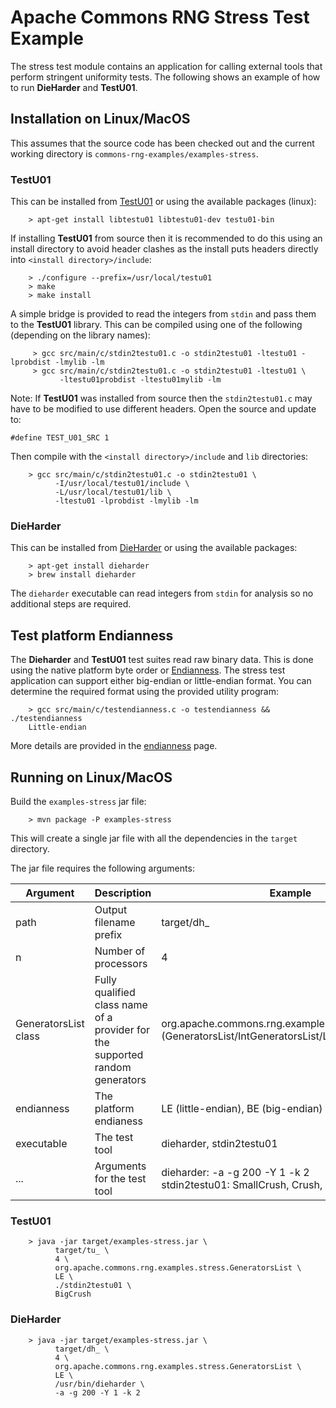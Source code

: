 <!---
 Licensed to the Apache Software Foundation (ASF) under one or more
 contributor license agreements.  See the NOTICE file distributed with
 this work for additional information regarding copyright ownership.
 The ASF licenses this file to You under the Apache License, Version 2.0
 (the "License"); you may not use this file except in compliance with
 the License.  You may obtain a copy of the License at

      http://www.apache.org/licenses/LICENSE-2.0

 Unless required by applicable law or agreed to in writing, software
 distributed under the License is distributed on an "AS IS" BASIS,
 WITHOUT WARRANTIES OR CONDITIONS OF ANY KIND, either express or implied.
 See the License for the specific language governing permissions and
 limitations under the License.
-->

Apache Commons RNG Stress Test Example
===================

The stress test module contains an application for calling external tools that perform stringent
uniformity tests. The following shows an example of how to run **DieHarder** and **TestU01**.

Installation on Linux/MacOS
---------------------------

This assumes that the source code has been checked out and the current working directory is
`commons-rng-examples/examples-stress`.

### TestU01

This can be installed from [TestU01](http://simul.iro.umontreal.ca/testu01/tu01.html) or using
the available packages (linux):

        > apt-get install libtestu01 libtestu01-dev testu01-bin

If installing **TestU01** from source then it is recommended to do this using an install directory
to avoid header clashes as the install puts headers directly into `<install directory>/include`:

        > ./configure --prefix=/usr/local/testu01
        > make
        > make install

A simple bridge is provided to read the integers from `stdin` and pass them to the **TestU01** library.
This can be compiled using one of the following (depending on the library names):

         > gcc src/main/c/stdin2testu01.c -o stdin2testu01 -ltestu01 -lprobdist -lmylib -lm
         > gcc src/main/c/stdin2testu01.c -o stdin2testu01 -ltestu01 \
               -ltestu01probdist -ltestu01mylib -lm

Note: If **TestU01** was installed from source then the `stdin2testu01.c` may have to be modified to
use different headers. Open the source and update to:

`#define TEST_U01_SRC 1`

Then compile with the `<install directory>/include` and `lib` directories:

        > gcc src/main/c/stdin2testu01.c -o stdin2testu01 \
              -I/usr/local/testu01/include \
              -L/usr/local/testu01/lib \
              -ltestu01 -lprobdist -lmylib -lm

### DieHarder

This can be installed from [DieHarder](http://webhome.phy.duke.edu/~rgb/General/dieharder.php) or
using the available packages:

        > apt-get install dieharder
        > brew install dieharder

The `dieharder` executable can read integers from `stdin` for analysis so no additional steps are
required.

Test platform Endianness
------------------------

The **Dieharder** and **TestU01** test suites read raw binary data. This is done using the native
platform byte order or [Endianness](https://en.wikipedia.org/wiki/Endianness). The stress test
application can support either big-endian or little-endian format. You can determine the required
format using the provided utility program:

        > gcc src/main/c/testendianness.c -o testendianness && ./testendianness
        Little-endian

More details are provided in the [endianness](./endianness.md) page.

Running on Linux/MacOS
----------------------

Build the `examples-stress` jar file:

        > mvn package -P examples-stress

This will create a single jar file with all the dependencies in the `target` directory.

The jar file requires the following arguments:

| Argument  | Description | Example |
| --------- | ----------- | ------- |
| path | Output filename prefix | target/dh_ |
| n | Number of processors | 4 |
| GeneratorsList class | Fully qualified class name of a provider for the supported random generators | org.apache.commons.rng.examples.stress.(GeneratorsList/IntGeneratorsList/LongGeneratorsList) |
| endianness | The platform endianess | LE (little-endian), BE (big-endian) |
| executable | The test tool | dieharder, stdin2testu01 |
| ... | Arguments for the test tool | dieharder: -a -g 200 -Y 1 -k 2 <br/> stdin2testu01: SmallCrush, Crush, BigCrush |

### TestU01

        > java -jar target/examples-stress.jar \
              target/tu_ \
              4 \
              org.apache.commons.rng.examples.stress.GeneratorsList \
              LE \
              ./stdin2testu01 \
              BigCrush

### DieHarder

        > java -jar target/examples-stress.jar \
              target/dh_ \
              4 \
              org.apache.commons.rng.examples.stress.GeneratorsList \
              LE \
              /usr/bin/dieharder \
              -a -g 200 -Y 1 -k 2

